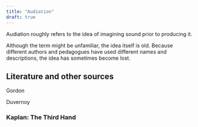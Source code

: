 ```yaml
---
title: "Audiation"
draft: true
---
```


Audiation roughly refers to the idea of imagining sound prior to producing it.

Although the term might be unfamiliar, the idea itself is old. Because different authors and pedagogues have used different names and descriptions, the idea has sometimes become lost.







## Literature and other sources

Gordon

Duvernoy


### Kaplan: The Third Hand
